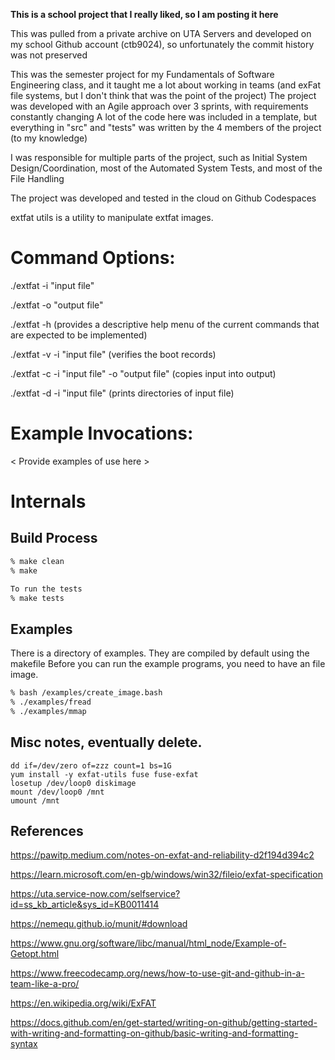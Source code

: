 **This is a school project that I really liked, so I am posting it here**

This was pulled from a private archive on UTA Servers and developed on my school Github account (ctb9024), so unfortunately the commit history was not preserved

This was the semester project for my Fundamentals of Software Engineering class, and it taught me a lot about working in teams (and exFat file systems, but I don't think that was the point of the project)
    The project was developed with an Agile approach over 3 sprints, with requirements constantly changing
    A lot of the code here was included in a template, but everything in "src" and "tests" was written by the 4 members of the project (to my knowledge)
    
I was responsible for multiple parts of the project, such as Initial System Design/Coordination, most of the Automated System Tests, and most of the File Handling

The project was developed and tested in the cloud on Github Codespaces




extfat utils is a utility to manipulate extfat images.

# Command Options:
./extfat -i "input file"

./extfat -o "output file"

./extfat -h (provides a descriptive help menu of the current commands that are expected to be implemented)

./extfat -v -i "input file" (verifies the boot records)

./extfat -c -i "input file" -o "output file" (copies input into output)

./extfat -d -i "input file" (prints directories of input file)


# Example Invocations:
< Provide examples of use here >


# Internals

## Build Process
```bash
% make clean
% make

To run the tests
% make tests

```

## Examples
There is a directory of examples.  They are compiled by default using the makefile
Before you can run the example programs, you need to have an file image.

```bash
% bash /examples/create_image.bash
% ./examples/fread
% ./examples/mmap
```




















## Misc notes, eventually delete.
```
dd if=/dev/zero of=zzz count=1 bs=1G
yum install -y exfat-utils fuse fuse-exfat
losetup /dev/loop0 diskimage 
mount /dev/loop0 /mnt
umount /mnt
```
## References


https://pawitp.medium.com/notes-on-exfat-and-reliability-d2f194d394c2


https://learn.microsoft.com/en-gb/windows/win32/fileio/exfat-specification


https://uta.service-now.com/selfservice?id=ss_kb_article&sys_id=KB0011414


https://nemequ.github.io/munit/#download


https://www.gnu.org/software/libc/manual/html_node/Example-of-Getopt.html


https://www.freecodecamp.org/news/how-to-use-git-and-github-in-a-team-like-a-pro/


https://en.wikipedia.org/wiki/ExFAT


https://docs.github.com/en/get-started/writing-on-github/getting-started-with-writing-and-formatting-on-github/basic-writing-and-formatting-syntax
